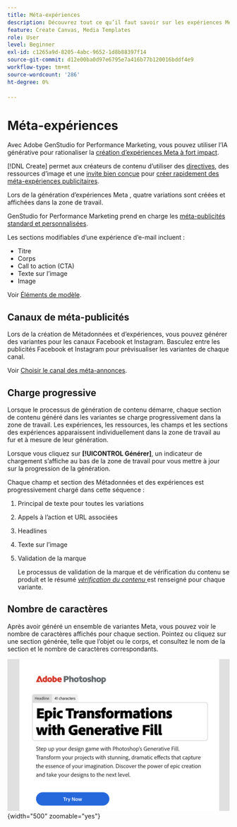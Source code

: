 ```yaml
---
title: Méta-expériences
description: Découvrez tout ce qu’il faut savoir sur les expériences Meta dans Adobe GenStudio for Performance Marketing.
feature: Create Canvas, Media Templates
role: User
level: Beginner
exl-id: c1265a9d-8205-4abc-9652-1d8b88397f14
source-git-commit: d12e00ba0d97e6795e7a416b77b120016bddf4e9
workflow-type: tm+mt
source-wordcount: '286'
ht-degree: 0%

---
```


# Méta-expériences

Avec Adobe GenStudio for Performance Marketing, vous pouvez utiliser l’IA générative pour rationaliser la [création d’expériences Meta à fort impact](/help/user-guide/create/create-meta-ad.md).

[!DNL Create] permet aux créateurs de contenu d’utiliser des [directives](/help/user-guide/guidelines/overview.md), des ressources d’image et une [invite bien conçue](/help/user-guide/effective-prompts.md) pour [créer rapidement des méta-expériences publicitaires](/help/user-guide/create/create-meta-ad.md).

Lors de la génération d’expériences Meta , quatre variations sont créées et affichées dans la zone de travail.

GenStudio for Performance Marketing prend en charge les [méta-publicités standard et personnalisées](/help/user-guide/templates/meta-template.md).

Les sections modifiables d’une expérience d’e-mail incluent :

* Titre
* Corps
* Call to action (CTA)
* Texte sur l’image
* Image

Voir [Éléments de modèle](/help/user-guide/content/use-templates.md#template-elements).

<!-- ## Meta ad capabilities

Content creators and marketers can produce brand-consistent Meta ad experiences in GenStudio for Performance Marketing. -->

## Canaux de méta-publicités

Lors de la création de Métadonnées et d’expériences, vous pouvez générer des variantes pour les canaux Facebook et Instagram. Basculez entre les publicités Facebook et Instagram pour prévisualiser les variantes de chaque canal.

Voir [Choisir le canal des méta-annonces](/help/user-guide/create/create-meta-ad.md#choose-meta-ads-channel).

## Charge progressive

Lorsque le processus de génération de contenu démarre, chaque section de contenu généré dans les variantes se charge progressivement dans la zone de travail. Les expériences, les ressources, les champs et les sections des expériences apparaissent individuellement dans la zone de travail au fur et à mesure de leur génération.

Lorsque vous cliquez sur **[!UICONTROL Générer]**, un indicateur de chargement s’affiche au bas de la zone de travail pour vous mettre à jour sur la progression de la génération.

Chaque champ et section des Métadonnées et des expériences est progressivement chargé dans cette séquence :

1. Principal de texte pour toutes les variations
1. Appels à l’action et URL associées
1. Headlines
1. Texte sur l’image
1. Validation de la marque

   Le processus de validation de la marque et de vérification du contenu se produit et le résumé [_vérification du contenu_ ](/help/user-guide/guidelines/brand-validation.md#content-check-summary) est renseigné pour chaque variante.

## Nombre de caractères

Après avoir généré un ensemble de variantes Meta, vous pouvez voir le nombre de caractères affichés pour chaque section. Pointez ou cliquez sur une section générée, telle que l’objet ou le corps, et consultez le nom de la section et le nombre de caractères correspondants.

![ Nombre de caractères ](/help/assets/character-count.png){width="500" zoomable="yes"}
